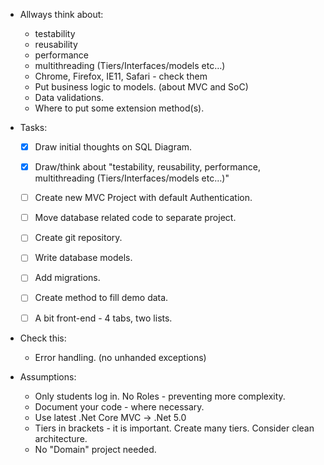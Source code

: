 - Allways think about:
	- testability
	- reusability
	- performance
	- multithreading (Tiers/Interfaces/models etc…)
	- Chrome, Firefox, IE11, Safari - check them
	- Put business logic to models. (about MVC and SoC)
	- Data validations.
	- Where to put some extension method(s).
	

- Tasks:
	- [x] Draw initial thoughts on SQL Diagram.
	- [x] Draw/think about "testability, reusability, performance, multithreading (Tiers/Interfaces/models etc…)"
	- [ ] Create new MVC Project with default Authentication.
	- [ ] Move database related code to separate project.
	- [ ] Create git repository.
	- [ ] Write database models.
	- [ ] Add migrations.
	- [ ] Create method to fill demo data.
	- [ ] A bit front-end - 4 tabs, two lists.


- Check this:
	- Error handling. (no unhanded exceptions)
	
	
- Assumptions:
	- Only students log in. No Roles - preventing more complexity.
	- Document your code - where necessary.
	- Use latest .Net Core MVC -> .Net 5.0
	- Tiers in brackets - it is important. Create many tiers. Consider clean architecture.
	- No "Domain" project needed.
	
	
	